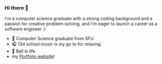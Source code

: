 ### Hi there 👋

<!--
**brianhsu305/brianhsu305** is a ✨ _special_ ✨ repository because its `README.md` (this file) appears on your GitHub profile.

Here are some ideas to get you started:

- 🔭 I’m currently working on ...
- 🌱 I’m currently learning ...
- 👯 I’m looking to collaborate on ...
- 🤔 I’m looking for help with ...
- 💬 Ask me about ...
- 📫 How to reach me: ...
- 😄 Pronouns: ...
- ⚡ Fun fact: ...
-->

I'm a computer science graduate with a strong coding background and a passion for creative problem-solving, and I'm eager to launch a career as a software engineer :)
- 🏫 Computer Science graduate from SFU
- 🎧 Old school music is my go to for relaxing
- 🏀 Ball is life
- my [Portfolio website](https://brianhsudocode.netlify.app/)!
